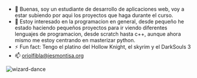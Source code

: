- 👋 Buenas, soy un estudiante de desarrollo de aplicaciones web, voy a estar subiendo por aqui los proyectos que haga durante el curso.
- 👀 Estoy interesado en la programacion en general, desde pequeño he estado haciendo pequeños proyectos para ir viendo diferentes lenguajes de programacion, desde scratch hasta c++, aunque ahora mismo me estoy centrando en masterizar python.
- ⚡ Fun fact: Tengo el platino del Hollow Knight, el skyrim y el DarkSouls 3
- 📫 oriolfibla@iesmontisa.org

![wizard-dance](https://github.com/user-attachments/assets/92846947-e863-4d2e-82b4-1056d5bfab79)
